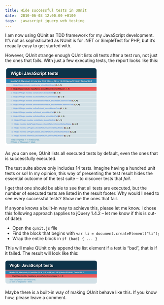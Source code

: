 ```yaml
---
title: Hide successful tests in QUnit
date:  2010-06-03 12:00:00 +0100
tags:  javascript jquery web testing
---
```


I am now using QUnit as TDD framework for my JavaScript development. It’s not as
sophisticated as NUnit is for .NET or SimpleTest for PHP, but it’s reaaally easy
to get started with.

However, QUnit strange enough QUnit lists *all* tests after a test run, not just
the ones that fails. With just a few executing tests, the report looks like this:

![QUnit - Full test report](/assets/blog/2010/06-03-1.png)

As you can see, QUnit lists all executed tests by default, even the ones that is
successfully executed.

The test suite above only includes 14 tests. Imagine having a hundred unit tests
or so! In my opinion, this way of presenting the test result hides the essential
outcome of the test suite – to discover tests that *fail*.

I get that one should be able to see that all tests are executed, but the number
of executed tests are listed in the result footer. Why would I need to see every
successful tests? Show me the ones that fail.

If anyone knows a built-in way to achieve this, please let me know. I chose this
following approach (applies to jQuery 1.4.2 – let me know if this is out-of date):

* Open the `qunit.js` file
* Find the block that begins with `var li = document.createElement("li");`
* Wrap the entire block in `if (bad) { ... }`

This will make QUnit only append the list element if a test is “bad”, that is if
it failed. The result will look like this:

![QUnit - Compact test result presentation](/assets/blog/2010/06-03-2.png)

Maybe there is a built-in way of making QUnit behave like this. If you know how,
please leave a comment.